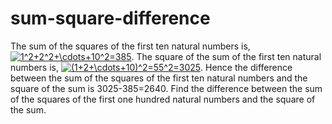 # sum-square-difference
The sum of the squares of the first ten natural numbers is,
<a href="https://www.codecogs.com/eqnedit.php?latex=1^2&plus;2^2&plus;\cdots&plus;10^2=385" target="_blank"><img src="https://latex.codecogs.com/gif.latex?1^2&plus;2^2&plus;\cdots&plus;10^2=385" title="1^2+2^2+\cdots+10^2=385" /></a>.
The square of the sum of the first ten natural numbers is,
<a href="https://www.codecogs.com/eqnedit.php?latex=(1&plus;2&plus;\cdots&plus;10)^2=55^2=3025" target="_blank"><img src="https://latex.codecogs.com/gif.latex?(1&plus;2&plus;\cdots&plus;10)^2=55^2=3025" title="(1+2+\cdots+10)^2=55^2=3025" /></a>.
Hence the difference between the sum of the squares of the first ten natural numbers and the square of the sum is
3025-385=2640.
Find the difference between the sum of the squares of the first one hundred natural numbers and the square of the sum.
